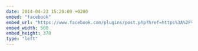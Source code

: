 ```yaml
---
date: 2014-04-23 15:20:09 +0200
embed: "facebook"
embed_url: "https://www.facebook.com/plugins/post.php?href=https%3A%2F%2Fwww.facebook.com%2Fphoto.php%3Ffbid%3D10152203943244865%26set%3Da.10150382045299865.355740.580174864%26type%3D3&width=500"
embed_width: 500
embed_height: 370
type: "left"
---
```



